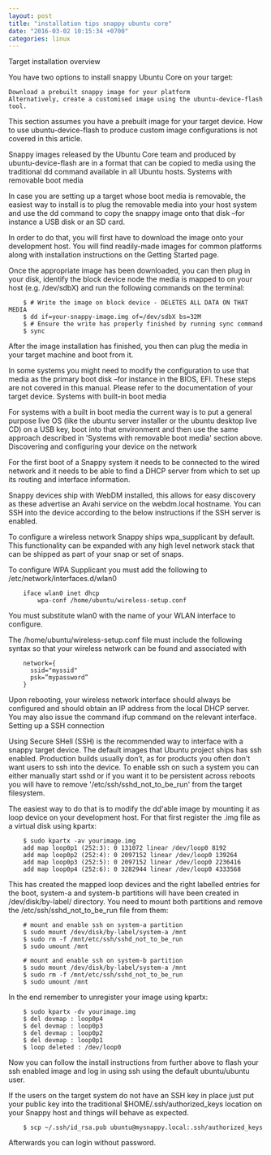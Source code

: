 ```yaml
---
layout: post
title: "installation tips snappy ubuntu core"
date: "2016-03-02 10:15:34 +0700"
categories: linux
---
```

Target installation overview

You have two options to install snappy Ubuntu Core on your target:

    Download a prebuilt snappy image for your platform
    Alternatively, create a customised image using the ubuntu-device-flash tool.

This section assumes you have a prebuilt image for your target device. How to use ubuntu-device-flash to produce custom image configurations is not covered in this article.

Snappy images released by the Ubuntu Core team and produced by ubuntu-device-flash are in a format that can be copied to media using the traditional dd command available in all Ubuntu hosts.
Systems with removable boot media

In case you are setting up a target whose boot media is removable, the easiest way to install is to plug the removable media into your host system and use the dd command to copy the snappy image onto that disk –for instance a USB disk or an SD card.

In order to do that, you will first have to download the image onto your development host. You will find readily-made images for common platforms along with installation instructions on the Getting Started page.

Once the appropriate image has been downloaded, you can then plug in your disk, identify the block device node the media is mapped to on your host (e.g. /dev/sdbX) and run the following commands on the terminal:

``` shell
    $ # Write the image on block device - DELETES ALL DATA ON THAT MEDIA
    $ dd if=your-snappy-image.img of=/dev/sdbX bs=32M
    $ # Ensure the write has properly finished by running sync command
    $ sync
```
After the image installation has finished, you then can plug the media in your target machine and boot from it.

In some systems you might need to modify the configuration to use that media as the primary boot disk –for instance in the BIOS, EFI. These steps are not covered in this manual. Please refer to the documentation of your target device.
Systems with built-in boot media

For systems with a built in boot media the current way is to put a general purpose live OS (like the ubuntu server installer or the ubuntu desktop live CD) on a USB key, boot into that environment and then use the same approach described in 'Systems with removable boot media' section above.
Discovering and configuring your device on the network

For the first boot of a Snappy system it needs to be connected to the wired network and it needs to be able to find a DHCP server from which to set up its routing and interface information.

Snappy devices ship with WebDM installed, this allows for easy discovery as these advertise an Avahi service on the webdm.local hostname. You can SSH into the device according to the below instructions if the SSH server is enabled.

To configure a wireless network Snappy ships wpa_supplicant by default. This functionality can be expanded with any high level network stack that can be shipped as part of your snap or set of snaps.

To configure WPA Supplicant you must add the following to /etc/network/interfaces.d/wlan0

``` shell
    iface wlan0 inet dhcp
        wpa-conf /home/ubuntu/wireless-setup.conf
```
You must substitute wlan0 with the name of your WLAN interface to configure.

The /home/ubuntu/wireless-setup.conf file must include the following syntax so that your wireless network can be found and associated with

``` shell
    network={
      ssid="myssid"
      psk=”mypassword”
    }
```
Upon rebooting, your wireless network interface should always be configured and should obtain an IP address from the local DHCP server. You may also issue the command ifup command on the relevant interface.
Setting up a SSH connection

Using Secure SHell (SSH) is the recommended way to interface with a snappy target device. The default images that Ubuntu project ships has ssh enabled. Production builds usually don’t, as for products you often don't want users to ssh into the device. To enable ssh on such a system you can either manually start sshd or if you want it to be persistent across reboots you will have to remove '/etc/ssh/sshd_not_to_be_run' from the target filesystem.

The easiest way to do that is to modify the dd'able image by mounting it as loop device on your development host. For that first register the .img file as a virtual disk using kpartx:

``` shell
    $ sudo kpartx -av yourimage.img
    add map loop0p1 (252:3): 0 131072 linear /dev/loop0 8192
    add map loop0p2 (252:4): 0 2097152 linear /dev/loop0 139264
    add map loop0p3 (252:5): 0 2097152 linear /dev/loop0 2236416
    add map loop0p4 (252:6): 0 3282944 linear /dev/loop0 4333568
```
This has created the mapped loop devices and the right labelled entries for the boot, system-a and system-b partitions will have been created in /dev/disk/by-label/ directory. You need to mount both partitions and remove the /etc/ssh/sshd_not_to_be_run file from them:

``` shell
    # mount and enable ssh on system-a partition
    $ sudo mount /dev/disk/by-label/system-a /mnt
    $ sudo rm -f /mnt/etc/ssh/sshd_not_to_be_run
    $ sudo umount /mnt

    # mount and enable ssh on system-b partition
    $ sudo mount /dev/disk/by-label/system-a /mnt
    $ sudo rm -f /mnt/etc/ssh/sshd_not_to_be_run
    $ sudo umount /mnt
```
In the end remember to unregister your image using kpartx:

``` shell
    $ sudo kpartx -dv yourimage.img
    $ del devmap : loop0p4
    $ del devmap : loop0p3
    $ del devmap : loop0p2
    $ del devmap : loop0p1
    $ loop deleted : /dev/loop0
```
Now you can follow the install instructions from further above to flash your ssh enabled image and log in using ssh using the default ubuntu/ubuntu user.

If the users on the target system do not have an SSH key in place just put your public key into the traditional $HOME/.ssh/authorized_keys location on your Snappy host and things will behave as expected.

``` shell
    $ scp ~/.ssh/id_rsa.pub ubuntu@mysnappy.local:.ssh/authorized_keys
```

Afterwards you can login without password.
